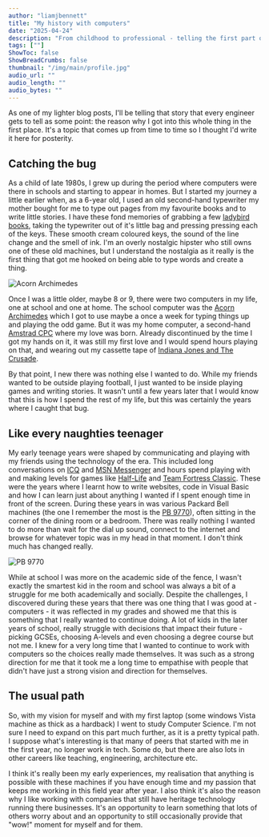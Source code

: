 ```yaml
---
author: "liamjbennett"
title: "My history with computers"
date: "2025-04-24"
description: "From childhood to professional - telling the first part of my digital life story"
tags: [""]
ShowToc: false
ShowBreadCrumbs: false
thumbnail: "/img/main/profile.jpg"
audio_url: ""
audio_length: ""
audio_bytes: ""
---
```


As one of my lighter blog posts, I'll be telling that story that every engineer gets to tell as some point: the reason why I got into this whole thing in the first place. It's a topic that comes up from time to time so I thought I'd write it here for posterity. 

## Catching the bug

As a child of late 1980s, I grew up during the period where computers were there in schools and starting to appear in homes. But I started my journey a little earlier when, as a 6-year old, I used an old second-hand typewriter my mother bought for me to type out pages from my favourite books and to write little stories. I have these fond memories of grabbing a few [ladybird books](https://countryhouselibrary.co.uk/collections/ladybird-all), taking the typewriter out of it's little bag and pressing pressing each of the keys. These smooth cream coloured keys, the sound of the line change and the smell of ink. I'm an overly nostalgic hipster who still owns one of these old machines, but I understand the nostalgia as it really is the first thing that got me hooked on being able to type words and create a thing.

![Acorn Archimedes](https://upload.wikimedia.org/wikipedia/commons/9/91/Amstrad_CPC464.jpg)

Once I was a little older, maybe 8 or 9, there were two computers in my life, one at school and one at home. The school computer was the [Acorn Archimedes](https://www.4corn.co.uk/archimedes.php) which I got to use maybe a once a week for typing things up and playing the odd game. But it was my home computer, a second-hand [Amstrad CPC](https://en.wikipedia.org/wiki/Amstrad_CPC) where my love was born. Already discontinued by the time I got my hands on it, it was still my first love and I would spend hours playing on that, and wearing out my cassette tape of [Indiana Jones and The Crusade](https://www.youtube.com/watch?v=qfwUR_5ga2c&ab_channel=Xyphoe).

By that point, I new there was nothing else I wanted to do. While my friends wanted to be outside playing football, I just wanted to be inside playing games and writing stories. It wasn't until a few years later that I would know that this is how I spend the rest of my life, but this was certainly the years where I caught that bug.

## Like every naughties teenager

My early teenage years were shaped by communicating and playing with my friends using the technology of the era. This included long conversations on [ICQ](https://en.wikipedia.org/wiki/ICQ) and [MSN Messenger](https://en.wikipedia.org/wiki/MSN_Messenger) and hours spend playing with and making levels for games like [Half-Life](https://en.wikipedia.org/wiki/Half-Life_(video_game)) and [Team Fortress Classic](https://en.wikipedia.org/wiki/Team_Fortress_Classic). These were the years where I learnt how to write websites, code in Visual Basic and how I can learn just about anything I wanted if I spent enough time in front of the screen. During these years in was various Packard Bell machines (the one I remember the most is the [PB 9770](https://uk.pinterest.com/pin/64880050858632096/)), often sitting in the corner of the dining room or a bedroom. There was really nothing I wanted to do more than wait for the dial up sound, connect to the internet and browse for whatever topic was in my head in that moment. I don't think much has changed really.

![PB 9770](https://i.pinimg.com/736x/73/53/67/73536795236ecbddecd38d8b7e87506f.jpg)

While at school I was more on the academic side of the fence, I wasn't exactly the smartest kid in the room and school was always a bit of a struggle for me both academically and socially. Despite the challenges, I discovered during these years that there was one thing that I was good at - computers - it was reflected in my grades and showed me that this is something that I really wanted to continue doing. A lot of kids in the later years of school, really struggle with decisions that impact their future - picking GCSEs, choosing A-levels and even choosing a degree course but not me. I knew for a very long time that I wanted to continue to work with computers so the choices really made themselves. It was such as a strong direction for me that it took me a long time to empathise with people that didn't have just a strong vision and direction for themselves.  

## The usual path

So, with my vision for myself and with my first laptop (some windows Vista machine as thick as a hardback) I went to study Computer Science. I'm not sure I need to expand on this part much further, as it is a pretty typical path. I suppose what's interesting is that many of peers that started with me in the first year, no longer work in tech. Some do, but there are also lots in other careers like teaching, engineering, architecture etc.

I think it's really been my early experiences, my realisation that anything is possible with these machines if you have enough time and my passion that keeps me working in this field year after year. I also think it's also the reason why I like working with companies that still have heritage technology running there businesses. It's an opportunity to learn something that lots of others worry about and an opportunity to still occasionally provide that "wow!" moment for myself and for them.